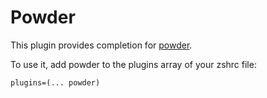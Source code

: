 # Powder

This plugin provides completion for [powder](https://github.com/powder-rb/powder/).

To use it, add powder to the plugins array of your zshrc file:
```
plugins=(... powder)
```
